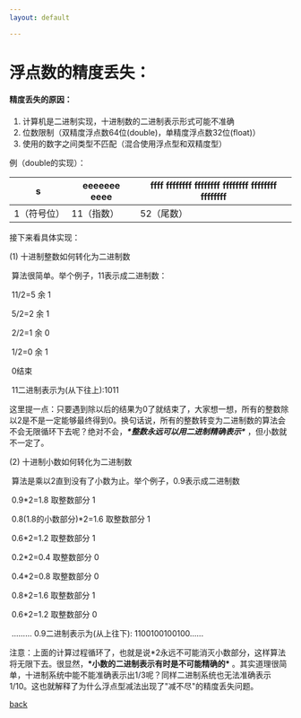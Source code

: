 ```yaml
---
layout: default

---
```


# 浮点数的精度丢失：

#### 精度丢失的原因：

1. 计算机是二进制实现，十进制数的二进制表示形式可能不准确
2. 位数限制（双精度浮点数64位(double)，单精度浮点数32位(float)）
3. 使用的数字之间类型不匹配（混合使用浮点型和双精度型）

例（double的实现）：

| s           | eeeeeee eeee | ffff ffffffff ffffffff ffffffff ffffffff ffffffff |
| ----------- | ------------ | ------------------------------------------------- |
| 1（符号位） | 11（指数）   | 52（尾数）                                        |

接下来看具体实现：

 (1) 十进制整数如何转化为二进制数

​      算法很简单。举个例子，11表示成二进制数：

​           11/2=5 余  1

​            5/2=2  余  1

​            2/2=1  余  0

​            1/2=0  余  1

​             0结束     

​			11二进制表示为(从下往上):1011

​     这里提一点：只要遇到除以后的结果为0了就结束了，大家想一想，所有的整数除以2是不是一定能够最终得到0。换句话说，所有的整数转变为二进制数的算法会不会无限循环下去呢？绝对不会，***\*整数永远可以用二进制精确表示\**** ，但小数就不一定了。



 (2) 十进制小数如何转化为二进制数

​      算法是乘以2直到没有了小数为止。举个例子，0.9表示成二进制数

​           0.9*2=1.8  取整数部分 1

​           0.8(1.8的小数部分)*2=1.6  取整数部分 1

​           0.6*2=1.2  取整数部分 1

​           0.2*2=0.4  取整数部分 0

​           0.4*2=0.8  取整数部分 0

​           0.8*2=1.6 取整数部分 1

​           0.6*2=1.2  取整数部分 0

​               .........   0.9二进制表示为(从上往下): 1100100100100......

​      注意：上面的计算过程循环了，也就是说*2永远不可能消灭小数部分，这样算法将无限下去。很显然，**\*小数的二进制表示有时是不可能精确的\*** 。其实道理很简单，十进制系统中能不能准确表示出1/3呢？同样二进制系统也无法准确表示1/10。这也就解释了为什么浮点型减法出现了"减不尽"的精度丢失问题。

[back](./)

